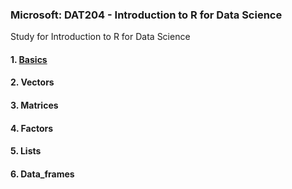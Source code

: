 ### Microsoft: DAT204 - Introduction to R for Data Science
Study for Introduction to R for Data Science
#### 1. [Basics](https://github.com/jinkyukim-me/Intro_R/tree/master/1.Basics)	
#### 2. Vectors	
#### 3. Matrices	
#### 4. Factors	
#### 5. Lists	
#### 6. Data_frames
